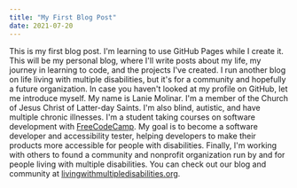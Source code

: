 ```yaml
---
title: "My First Blog Post"
date: 2021-07-20
---
```

This is my first blog post. I'm learning to use GitHub Pages while I create it. This will be my personal blog, where I'll write posts about my life, my journey in learning to code, and the projects I've created.
I run another blog on life living with multiple disabilities, but it's for a community and hopefully a future organization.
In case you haven't looked at my profile on GitHub, let me introduce myself.
My name is Lanie Molinar. I'm a member of the Church of Jesus Christ of Latter-day Saints. I'm also blind, autistic, and have multiple chronic illnesses.
I'm a student taking courses on software development with [FreeCodeCamp](https://www.freecodecamp.org). My goal is to become a software developer and accessibility tester, helping developers to make their products more accessible for people with disabilities.
Finally, I'm working with others to found a community and nonprofit organization run by and for people living with multiple disabilities. You can check out our blog and community at [livingwithmultipledisabilities.org](http://livingwithmultipledisabilities.org).
